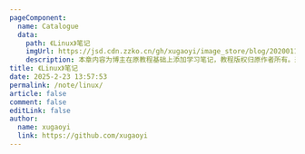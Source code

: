 ```yaml
---
pageComponent:
  name: Catalogue
  data:
    path: 《Linux》笔记
    imgUrl: https://jsd.cdn.zzko.cn/gh/xugaoyi/image_store/blog/20200112160453.png
    description: 本章内容为博主在原教程基础上添加学习笔记，教程版权归原作者所有。来源：<a href='https://es6.ruanyifeng.com/' target='_blank'>ES6教程</a>
title: 《Linux》笔记
date: 2025-2-23 13:57:53
permalink: /note/linux/
article: false
comment: false
editLink: false
author:
  name: xugaoyi
  link: https://github.com/xugaoyi
---
```

